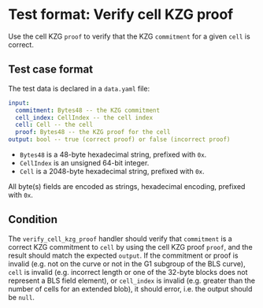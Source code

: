 # Test format: Verify cell KZG proof

Use the cell KZG `proof` to verify that the KZG `commitment` for a given `cell` is correct.

## Test case format

The test data is declared in a `data.yaml` file:

```yaml
input:
  commitment: Bytes48 -- the KZG commitment
  cell_index: CellIndex -- the cell index
  cell: Cell -- the cell
  proof: Bytes48 -- the KZG proof for the cell
output: bool -- true (correct proof) or false (incorrect proof)
```

- `Bytes48` is a 48-byte hexadecimal string, prefixed with `0x`.
- `CellIndex` is an unsigned 64-bit integer.
- `Cell` is a 2048-byte hexadecimal string, prefixed with `0x`.

All byte(s) fields are encoded as strings, hexadecimal encoding, prefixed with `0x`.

## Condition

The `verify_cell_kzg_proof` handler should verify that `commitment` is a correct KZG commitment to `cell` by using the cell KZG proof `proof`, and the result should match the expected `output`. If the commitment or proof is invalid (e.g. not on the curve or not in the G1 subgroup of the BLS curve), `cell` is invalid (e.g. incorrect length or one of the 32-byte blocks does not represent a BLS field element), or `cell_index` is invalid (e.g. greater than the number of cells for an extended blob), it should error, i.e. the output should be `null`.

